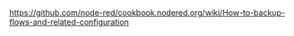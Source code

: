 
https://github.com/node-red/cookbook.nodered.org/wiki/How-to-backup-flows-and-related-configuration


